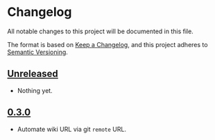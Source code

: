 # Changelog

All notable changes to this project will be documented in this file.

The format is based on [Keep a Changelog](https://keepachangelog.com/en/1.0.0/),
and this project adheres to [Semantic Versioning](https://semver.org/spec/v2.0.0.html).

## [Unreleased]

- Nothing yet.

## [0.3.0]

- Automate wiki URL via git `remote` URL.

[Unreleased]: https://github.com/blakeNaccarato/wikiman/compare/0.3.0...develop
[0.3.0]: https://github.com/blakeNaccarato/wikiman/releases/tag/0.3.0
